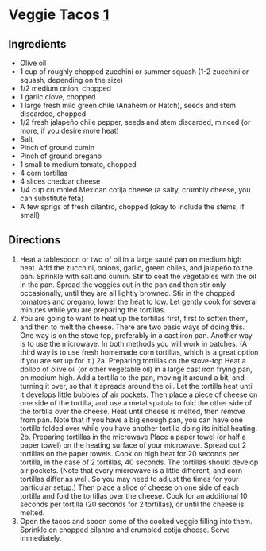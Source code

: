# Veggie Tacos [1]

## Ingredients

 * Olive oil
 * 1 cup of roughly chopped zucchini or summer squash (1-2 zucchini or squash, depending on the size)
 * 1/2 medium onion, chopped
 * 1 garlic clove, chopped
 * 1 large fresh mild green chile (Anaheim or Hatch), seeds and stem discarded, chopped
 * 1/2 fresh jalapeño chile pepper, seeds and stem discarded, minced (or more, if you desire more heat)
 * Salt
 * Pinch of ground cumin
 * Pinch of ground oregano
 * 1 small to medium tomato, chopped
 * 4 corn tortillas
 * 4 slices cheddar cheese
 * 1/4 cup crumbled Mexican cotija cheese (a salty, crumbly cheese, you can substitute feta)
 * A few sprigs of fresh cilantro, chopped (okay to include the stems, if small)

## Directions

1. Heat a tablespoon or two of oil in a large sauté pan on medium high heat. Add the zucchini, onions, garlic, green chiles, and jalapeño to the pan. Sprinkle with salt and cumin. Stir to coat the vegetables with the oil in the pan. Spread the veggies out in the pan and then stir only occasionally, until they are all lightly browned. Stir in the chopped tomatoes and oregano, lower the heat to low. Let gently cook for several minutes while you are preparing the tortillas.
2. You are going to want to heat up the tortillas first, first to soften them, and then to melt the cheese. There are two basic ways of doing this. One way is on the stove top, preferably in a cast iron pan. Another way is to use the microwave. In both methods you will work in batches. (A third way is to use fresh homemade corn tortillas, which is a great option if you are set up for it.)
  2a. Preparing tortillas on the stove-top Heat a dollop of olive oil (or other vegetable oil) in a large cast iron frying pan, on medium high. Add a tortilla to the pan, moving it around a bit, and turning it over, so that it spreads around the oil. Let the tortilla heat until it develops little bubbles of air pockets. Then place a piece of cheese on one side of the tortilla, and use a metal spatula to fold the other side of the tortilla over the cheese. Heat until cheese is melted, then remove from pan. Note that if you have a big enough pan, you can have one tortilla folded over while you have another tortilla doing its initial heating.
  2b. Preparing tortillas in the microwave Place a paper towel (or half a paper towel) on the heating surface of your microwave. Spread out 2 tortillas on the paper towels. Cook on high heat for 20 seconds per tortilla, in the case of 2 tortillas, 40 seconds. The tortillas should develop air pockets. (Note that every microwave is a little different, and corn tortillas differ as well. So you may need to adjust the times for your particular setup.) Then place a slice of cheese on one side of each tortilla and fold the tortillas over the cheese. Cook for an additional 10 seconds per tortilla (20 seconds for 2 tortillas), or until the cheese is melted.
3. Open the tacos and spoon some of the cooked veggie filling into them. Sprinkle on chopped cilantro and crumbled cotija cheese. Serve immediately.

[1]: http://www.simplyrecipes.com/recipes/veggie_tacos/

